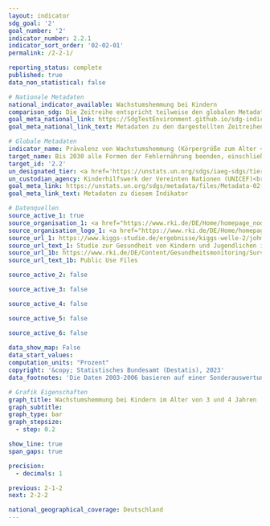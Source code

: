 ```yaml
---
layout: indicator    
sdg_goal: '2'    
goal_number: '2'    
indicator_number: 2.2.1    
indicator_sort_order: '02-02-01'    
permalink: /2-2-1/    

reporting_status: complete    
published: true    
data_non_statistical: false    

# Nationale Metadaten    
national_indicator_available: Wachstumshemmung bei Kindern    
comparison_sdg: Die Zeitreihe entspricht teilweise den globalen Metadaten.    
goal_meta_national_link: https://SdgTestEnvironment.github.io/sdg-indicators/public/Meta/2.2.1.pdf
goal_meta_national_link_text: Metadaten zu den dargestellten Zeitreihen    

# Globale Metadaten    
indicator_name: Prävalenz von Wachstumshemmung (Körpergröße zum Alter <-2 Standardabweichung vom Median gemäß den Standards der Weltgesundheitsorganisation (WHO) für das Wachstum von Kindern) bei Kindern unter 5 Jahren    
target_name: Bis 2030 alle Formen der Fehlernährung beenden, einschließlich durch Erreichung der international vereinbarten Zielvorgaben in Bezug auf Wachstumshemmung und Auszehrung bei Kindern unter 5 Jahren bis 2025, und den Ernährungsbedürfnissen von heranwachsenden Mädchen, schwangeren und stillenden Frauen und älteren Menschen Rechnung tragen    
target_id: '2.2'    
un_designated_tier: <a href='https://unstats.un.org/sdgs/iaeg-sdgs/tier-classification/' title='Klicken Sie hier um weitere Informationen zur UN-Tier-Klassifikation zu erhalten.'  target='_blank'>Tier I</a>    
un_custodian_agency: Kinderhilfswerk der Vereinten Nationen (UNICEF)<br>Weltgesundheitsorganisation (WHO)    
goal_meta_link: https://unstats.un.org/sdgs/metadata/files/Metadata-02-02-01.pdf    
goal_meta_link_text: Metadaten zu diesem Indikator        

# Datenquellen
source_active_1: true
source_organisation_1: <a href="https://www.rki.de/DE/Home/homepage_node.html" target="_blank"> Robert Koch-Institut (RKI) </a>
source_organisation_logo_1: <a href="https://www.rki.de/DE/Home/homepage_node.html" target="_blank"><img src="https://g205sdgs.github.io/sdg-indicators/public/OrgImgDe/rki.png" alt="Logo rki" style="height:60px; width:148px"/></a>
source_url_1: https://www.kiggs-studie.de/ergebnisse/kiggs-welle-2/johm.html
source_url_text_1: Studie zur Gesundheit von Kindern und Jugendlichen in Deutschland (KiGGS) - KiGGS Welle 2
source_url_1b: https://www.rki.de/DE/Content/Gesundheitsmonitoring/Surveydaten/Surveydaten_node.html
source_url_text_1b: Public Use Files

source_active_2: false

source_active_3: false

source_active_4: false

source_active_5: false

source_active_6: false
    
data_show_map: False    
data_start_values:     
computation_units: "Prozent"    
copyright: '&copy; Statistisches Bundesamt (Destatis), 2023'    
data_footnotes: 'Die Daten 2003-2006 basieren auf einer Sonderauswertung und sind nicht öffentlich zugänglich. <br>• Die Daten 2003-2006 sind altersstandardisierte Prävalenzen (Bevölkerungsstand: 31. Dezember 2015).'    

# Grafik Eigenschaften    
graph_title: Wachstumshemmung bei Kindern im Alter von 3 und 4 Jahren
graph_subtitle:     
graph_type: bar
graph_stepsize: 
  - step: 0.2    

show_line: true
span_gaps: true

precision:
  - decimals: 1    

previous: 2-1-2    
next: 2-2-2    

national_geographical_coverage: Deutschland    
---
```


<span></span>
